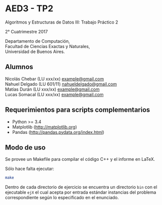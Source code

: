 AED3 - TP2
=====

Algoritmos y Estructuras de Datos III: Trabajo Práctico 2

2° Cuatrimestre 2017

Departamento de Computación,  
Facultad de Ciencias Exactas y Naturales,  
Universidad de Buenos Aires.

Alumnos
-------

Nicolás Chebar (LU xxx/xx) [example@gmail.com](mailto:example@gmail.com)  
Nahuel Delgado (LU 601/11) [nahueldelgado@gmail.com](mailto:nahueldelgado@gmail.com)  
Matías Durán (LU xxx/xx) [example@gmail.com](mailto:example@gmail.com)  
Lucas Somacal (LU xxx/xx) [example@gmail.com](mailto:example@gmail.com)

Requerimientos para scripts complementarios
-------------------------------------------

- Python >= 3.4
- Matplotlib (http://matplotlib.org)
- Pandas (http://pandas.pydata.org/index.html)

Modo de uso
-----------

Se provee un Makefile para compilar el código C++ y el informe en LaTeX.

Sólo hace falta ejecutar:

```bash
make
```

Dentro de cada directorio de ejercicio se encuentra un directorio `bin` con el ejecutable `ejX` el cual acepta por entrada estándar instancias del problema correspondiente según lo especificado en el enunciado.

